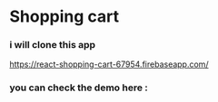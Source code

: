 # Shopping cart



### i will clone this app 
https://react-shopping-cart-67954.firebaseapp.com/


### you can check the demo  here  : 



